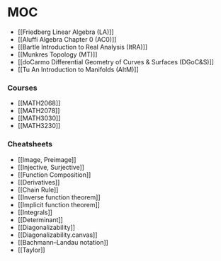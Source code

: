 # MOC
- [[Friedberg Linear Algebra (LA)]]
- [[Aluffi Algebra Chapter 0 (AC0)]]
- [[Bartle Introduction to Real Analysis (ItRA)]]
- [[Munkres Topology (MT)]]
- [[doCarmo Differential Geometry of Curves & Surfaces (DGoC&S)]]
- [[Tu An Introduction to Manifolds (AItM)]]
### Courses
- [[MATH2068]]
- [[MATH2078]]
- [[MATH3030]]
- [[MATH3230]]
### Cheatsheets
- [[Image, Preimage]]
- [[Injective, Surjective]]
- [[Function Composition]]
- [[Derivatives]]
- [[Chain Rule]]
- [[Inverse function theorem]]
- [[Implicit function theorem]]
- [[Integrals]]
- [[Determinant]]
- [[Diagonalizability]]
- [[Diagonalizability.canvas]]
- [[Bachmann–Landau notation]]
- [[Taylor]]
